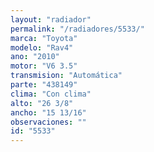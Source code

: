 ```yaml
---
layout: "radiador"
permalink: "/radiadores/5533/"
marca: "Toyota"
modelo: "Rav4"
ano: "2010"
motor: "V6 3.5"
transmision: "Automática"
parte: "438149"
clima: "Con clima"
alto: "26 3/8"
ancho: "15 13/16"
observaciones: ""
id: "5533"
---
```


